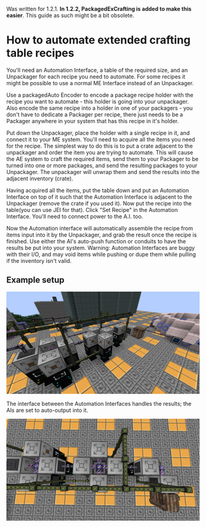 Was written for 1.2.1. **In 1.2.2, PackagedExCrafting is added to make this easier**. This guide as such might be a bit obsolete.
# How to automate extended crafting table recipes

You'll need an Automation Interface, a table of the required size, and an Unpackager for each recipe you need to automate. For some recipes it might be possible to use a normal ME Interface instead of an Unpackager.

Use a packagedAuto Encoder to encode a package recipe holder with the recipe you want to automate - this holder is going into your unpackager. Also encode the same recipe into a holder in one of your packagers - you don't have to dedicate a Packager per recipe, there just needs to be a Packager anywhere in your system that has this recipe in it's holder.

Put down the Unpackager, place the holder with a single recipe in it, and connect it to your ME system.
You'll need to acquire all the items you need for the recipe. The simplest way to do this is to put a crate adjacent to the unpackager and order the item you are trying to automate. This will cause the AE system to craft the required items, send them to your Packager to be turned into one or more packages, and send the resulting packages to your Unpackager. The unpackager will unwrap them and send the results into the adjacent inventory (crate).

Having acquired all the items, put the table down and put an Automation Interface on top of it such that the Automation Interface is adjacent to the Unpackager (remove the crate if you used it). Now put the recipe into the table(you can use JEI for that). Click "Set Recipe" in the Automation Interface. You'll need to connect power to the A.I. too.

Now the Automation interface will automatically assemble the recipe from items input into it by the Unpackager, and grab the result once the recipe is finished. Use either the AI's auto-push function or conduits to have the results be put into your system. Warning: Automation Interfaces are buggy with their I/O, and may void items while pushing or dupe them while pulling if the inventory isn't valid.

## Example setup
![pic1](files/ExtendedCraftingAutomation/pic1.png)

The interface between the Automation Interfaces handles the results; the AIs are set to auto-output into it.

![pic2](files/ExtendedCraftingAutomation/pic2.png)